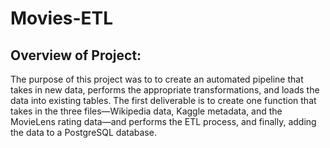 # Movies-ETL

## Overview of Project: 

The purpose of this project was to to create an automated pipeline that takes in new data, performs the appropriate transformations, and loads the data into existing tables. The first deliverable is  to create one function that takes in the three files—Wikipedia data, Kaggle metadata, and the MovieLens rating data—and performs the ETL process, and finally, adding the data to a PostgreSQL database.

